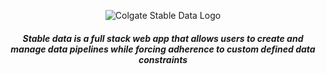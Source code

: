 <p align="center">
  <img src="https://i.imgur.com/QrBkyMS.png?raw=true" alt="Colgate Stable Data Logo"/>
</p>

<h5 align="center"> Stable data is a full stack web app that allows users to create and manage data pipelines while forcing adherence to custom defined data constraints </h5>

